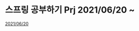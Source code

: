 <h1> 스프링 공부하기 Prj 2021/06/20 ~ </h1>

[2021/06/20](https://github.com/kokochi66/StudyFilm_BackEnd_kokochi/blob/main/5_Spring4/hdSpring/MdRecord/20210620.md)
